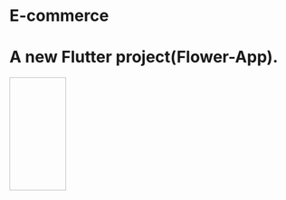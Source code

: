 # E-commerce
# A new Flutter project(Flower-App).
 <div>
   <img scr="https://github.com/YoussefAbdAlNaser/E-commerce/blob/master/flower_app/assets/img/Screenshot_1692702229.png"
 width="100" height="200" />
 </div>
 
